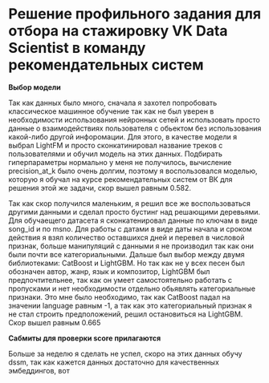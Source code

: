 # Решение профильного задания для отбора на стажировку VK Data Scientist в команду рекомендательных систем

**Выбор модели**

Так как данных было много, сначала я захотел попробовать классическое машинное обучение так как не был уверен в необходимости использования нейронных сетей и использовать просто данные о взаимодействиях пользователя с обьектом без использования какой-либо другой инфоромации. Для этого, в качестве модели я выбрал LightFM и просто сконкатинировал название треков с пользователями и обучил модель на этих данных. Подбирать гиперпараметры нормально у меня не получилось, вычисление precision_at_k было очень долгим, поэтому я воспользовался моделью, которую я обучал на курсе рекомендательных систем от ВК для решения этой же задачи, скор вышел равным 0.582.

Так как скор получился маленьким, я решил все же воспользоваться другими данными и сделал просто бустинг над решающими деревьями. Для обучаещего датасета я сконкатенировал данные по ключам в виде song_id и по msno. Для работы с датами в виде даты начала и сроком действия я взял количество оставшихся дней и перевел в числовой признак, больше манипуляций с данными я не производил так как они были почти все категориальными. Дальше был выбор между двумя библиотеками: CatBoost и LightGBM. Но так как не у всех песен был обозначен автор, жанр, язык и композитор, LightGBM был предпочтительнее, так как он умеет самостоятельно работать с пропусками и нет необходимости отдельно обьявлять категориальные признаки. Это мне было необходимо, так как CatBoost падал на значении language равным -1, а так как это категориальный признак я не стал строить предположений, решил остановиться на LightGBM. Скор вышел равным 0.665

**Сабмиты для проверки score прилагаются**


Больше за неделю я сделать не успел, скоро на этих данных обучу dssm, так как кажется данных достаточно для качественных эмбеддингов, вот
